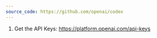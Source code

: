 ```yaml
---
source_code: https://github.com/openai/codex
---
```




1. Get the API Keys: https://platform.openai.com/api-keys